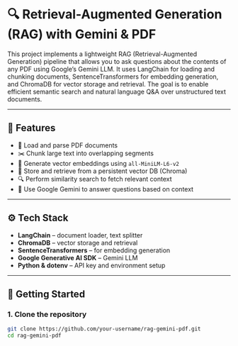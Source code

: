 # 🔍 Retrieval-Augmented Generation (RAG) with Gemini & PDF

This project implements a lightweight RAG (Retrieval-Augmented Generation) pipeline that allows you to ask questions about the contents of any PDF using Google’s Gemini LLM. It uses LangChain for loading and chunking documents, SentenceTransformers for embedding generation, and ChromaDB for vector storage and retrieval. The goal is to enable efficient semantic search and natural language Q&A over unstructured text documents.

---

## 📌 Features

- 📄 Load and parse PDF documents
- ✂️ Chunk large text into overlapping segments
- 🧠 Generate vector embeddings using `all-MiniLM-L6-v2`
- 💾 Store and retrieve from a persistent vector DB (Chroma)
- 🔍 Perform similarity search to fetch relevant context
- 💬 Use Google Gemini to answer questions based on context

---

## ⚙️ Tech Stack

- **LangChain** – document loader, text splitter
- **ChromaDB** – vector storage and retrieval
- **SentenceTransformers** – for embedding generation
- **Google Generative AI SDK** – Gemini LLM
- **Python & dotenv** – API key and environment setup

---

## 🚀 Getting Started

### 1. Clone the repository
```bash
git clone https://github.com/your-username/rag-gemini-pdf.git
cd rag-gemini-pdf

